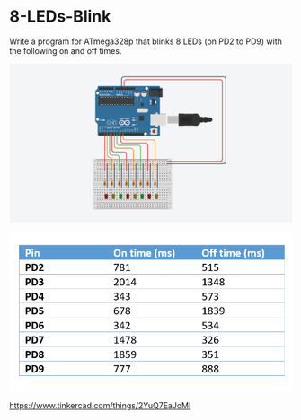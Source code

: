 # 8-LEDs-Blink

Write a program for ATmega328p that blinks 8 LEDs (on PD2 to PD9) with the following on and off times. 

![alt text](https://github.com/khairulfaisal97/8-LEDs-Blink/blob/main/EXP_9/EXP%209.png?raw=true)

![alt text](https://github.com/khairulfaisal97/8-LEDs-Blink/blob/main/EXP_9/on%20and%20off%20times.png?raw=true)

https://www.tinkercad.com/things/2YuQ7EaJoMl
